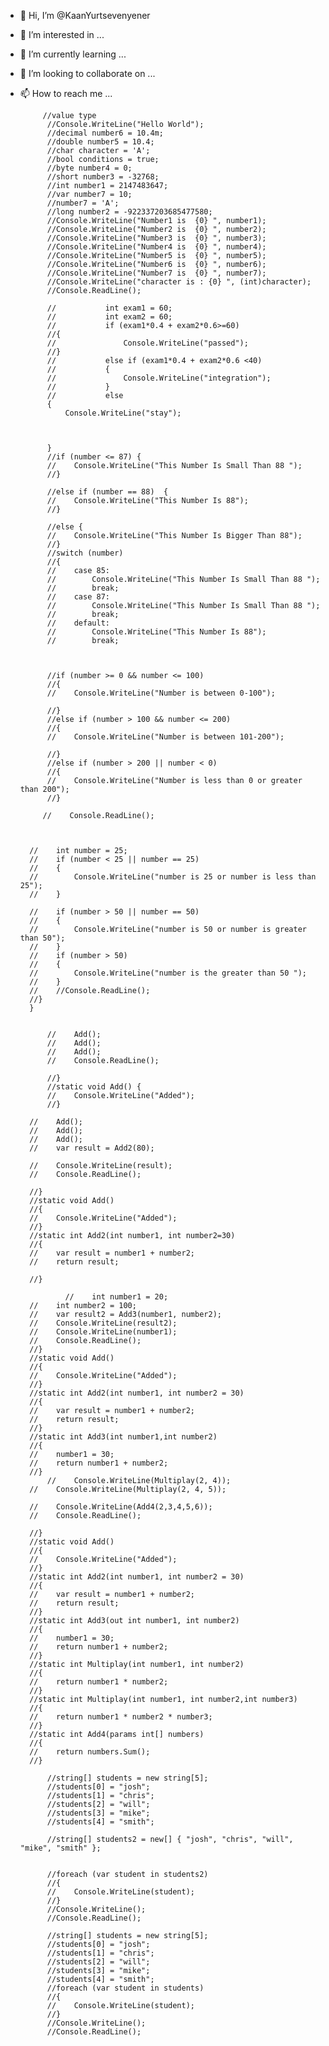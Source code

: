- 👋 Hi, I’m @KaanYurtsevenyener
- 👀 I’m interested in ...
- 🌱 I’m currently learning ...
- 💞️ I’m looking to collaborate on ...
- 📫 How to reach me ...

          
          
           //value type 
            //Console.WriteLine("Hello World");
            //decimal number6 = 10.4m;
            //double number5 = 10.4;
            //char character = 'A';
            //bool conditions = true;
            //byte number4 = 0;
            //short number3 = -32768;
            //int number1 = 2147483647;
            //var number7 = 10;
            //number7 = 'A';
            //long number2 = -922337203685477580;
            //Console.WriteLine("Number1 is  {0} ", number1);
            //Console.WriteLine("Number2 is  {0} ", number2);
            //Console.WriteLine("Number3 is  {0} ", number3);
            //Console.WriteLine("Number4 is  {0} ", number4);
            //Console.WriteLine("Number5 is  {0} ", number5);
            //Console.WriteLine("Number6 is  {0} ", number6);
            //Console.WriteLine("Number7 is  {0} ", number7);
            //Console.WriteLine("character is : {0} ", (int)character);
            //Console.ReadLine();
            
            //           int exam1 = 60;
            //           int exam2 = 60;
            //           if (exam1*0.4 + exam2*0.6>=60)
            //{
            //               Console.WriteLine("passed");
            //}
            //           else if (exam1*0.4 + exam2*0.6 <40)
            //           {
            //               Console.WriteLine("integration");
            //           }
            //           else
            {
                Console.WriteLine("stay");



            }
            //if (number <= 87) {
            //    Console.WriteLine("This Number Is Small Than 88 ");
            //}

            //else if (number == 88)  {
            //    Console.WriteLine("This Number Is 88");
            //}

            //else {
            //    Console.WriteLine("This Number Is Bigger Than 88");
            //}
            //switch (number)
            //{
            //    case 85:
            //        Console.WriteLine("This Number Is Small Than 88 ");
            //        break;
            //    case 87:
            //        Console.WriteLine("This Number Is Small Than 88 ");
            //        break;
            //    default:
            //        Console.WriteLine("This Number Is 88");
            //        break;



            //if (number >= 0 && number <= 100)
            //{
            //    Console.WriteLine("Number is between 0-100");

            //}
            //else if (number > 100 && number <= 200)
            //{
            //    Console.WriteLine("Number is between 101-200");

            //}
            //else if (number > 200 || number < 0)
            //{
            //    Console.WriteLine("Number is less than 0 or greater than 200");
            //}

           //    Console.ReadLine();



        //    int number = 25;
        //    if (number < 25 || number == 25)
        //    {
        //        Console.WriteLine("number is 25 or number is less than 25");
        //    }

        //    if (number > 50 || number == 50)
        //    {
        //        Console.WriteLine("number is 50 or number is greater than 50");
        //    }
        //    if (number > 50)
        //    {
        //        Console.WriteLine("number is the greater than 50 ");
        //    }
        //    //Console.ReadLine();
        //}
        }
        
        
            //    Add();
            //    Add();
            //    Add();
            //    Console.ReadLine();

            //}
            //static void Add() {
            //    Console.WriteLine("Added");
            //}

        //    Add();
        //    Add();
        //    Add();
        //    var result = Add2(80);

        //    Console.WriteLine(result);
        //    Console.ReadLine();

        //}
        //static void Add()
        //{
        //    Console.WriteLine("Added");
        //}
        //static int Add2(int number1, int number2=30)
        //{
        //    var result = number1 + number2;
        //    return result;

        //}
        
                //    int number1 = 20;
        //    int number2 = 100;
        //    var result2 = Add3(number1, number2);
        //    Console.WriteLine(result2);
        //    Console.WriteLine(number1);
        //    Console.ReadLine();
        //}
        //static void Add()
        //{
        //    Console.WriteLine("Added");
        //}
        //static int Add2(int number1, int number2 = 30)
        //{
        //    var result = number1 + number2;
        //    return result;
        //}
        //static int Add3(int number1,int number2)
        //{
        //    number1 = 30;
        //    return number1 + number2;
        //}
            //    Console.WriteLine(Multiplay(2, 4));
        //    Console.WriteLine(Multiplay(2, 4, 5));

        //    Console.WriteLine(Add4(2,3,4,5,6));
        //    Console.ReadLine();

        //}
        //static void Add()
        //{
        //    Console.WriteLine("Added");
        //}
        //static int Add2(int number1, int number2 = 30)
        //{
        //    var result = number1 + number2;
        //    return result;
        //}
        //static int Add3(out int number1, int number2)
        //{
        //    number1 = 30;
        //    return number1 + number2;
        //}
        //static int Multiplay(int number1, int number2)
        //{
        //    return number1 * number2;
        //}
        //static int Multiplay(int number1, int number2,int number3)
        //{
        //    return number1 * number2 * number3;
        //}
        //static int Add4(params int[] numbers)
        //{
        //    return numbers.Sum();
        //}

            //string[] students = new string[5];
            //students[0] = "josh";
            //students[1] = "chris";
            //students[2] = "will";
            //students[3] = "mike";
            //students[4] = "smith";

            //string[] students2 = new[] { "josh", "chris", "will", "mike", "smith" };
            

            //foreach (var student in students2)
            //{
            //    Console.WriteLine(student);
            //}
            //Console.WriteLine();
            //Console.ReadLine();
            
            //string[] students = new string[5];
            //students[0] = "josh";
            //students[1] = "chris";
            //students[2] = "will";
            //students[3] = "mike";
            //students[4] = "smith";
            //foreach (var student in students)
            //{
            //    Console.WriteLine(student);
            //}
            //Console.WriteLine();
            //Console.ReadLine();
